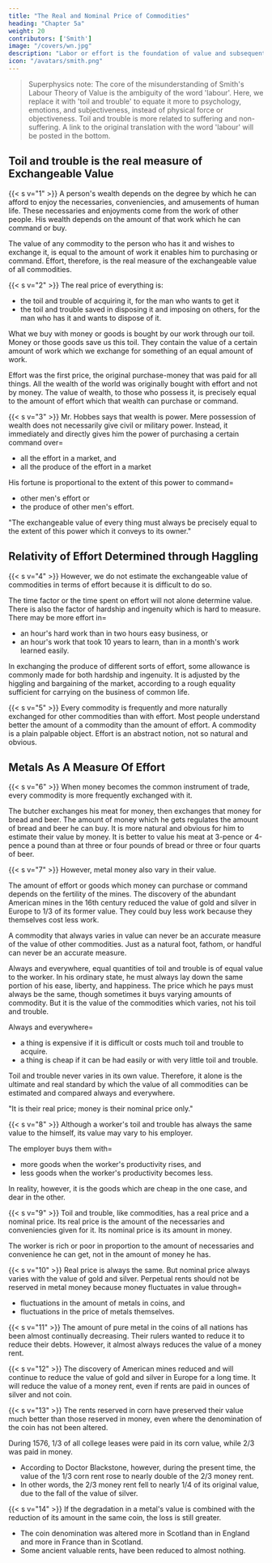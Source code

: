 ```yaml
---
title: "The Real and Nominal Price of Commodities"
heading: "Chapter 5a"
weight: 20
contributors: ['Smith']
image: "/covers/wn.jpg"
description: "Labor or effort is the foundation of value and subsequently wealth in a society. Money represents the command of labor, and is not a representation of goods or services"
icon: "/avatars/smith.png"
---
```



> Superphysics note:  The core of the misunderstanding of Smith's Labour Theory of Value is the ambiguity of the word 'labour'. Here, we replace it with 'toil and trouble' to equate it more to psychology, emotions, and subjectiveness, instead of physical force or objectiveness. Toil and trouble is more related to suffering and non-suffering. A link to the original translation with the word 'labour' will be posted in the bottom.


## Toil and trouble is the real measure of Exchangeable Value

{{< s v="1" >}} A person's wealth depends on the degree by which he can afford to enjoy the necessaries, conveniencies, and amusements of human life. These necessaries and enjoyments come from the work of other people. His wealth depends on the amount of that work which he can command or buy.

The value of any commodity to the person who has it and wishes to exchange it, is equal to the amount of work it enables him to purchasing or command. Effort, therefore, is the real measure of the exchangeable value of all commodities.


{{< s v="2" >}} The real price of everything is:
- the toil and trouble of acquiring it, for the man who wants to get it
- the toil and trouble saved in disposing it and imposing on others, for the man who has it and wants to dispose of it.

What we buy with money or goods is bought by our work through our toil. Money or those goods save us this toil. They contain the value of a certain amount of work which we exchange for something of an equal amount of work.

Effort was the first price, the original purchase-money that was paid for all things. All the wealth of the world was originally bought with effort and not by money. The value of wealth, to those who possess it, is precisely equal to the amount of effort which that wealth can purchase or command.


{{< s v="3" >}} Mr. Hobbes says that wealth is power. Mere possession of wealth does not necessarily give civil or military power. Instead, it immediately and directly gives him the power of purchasing a certain command over= 
- all the effort in a market, and
- all the produce of the effort in a market

His fortune is proportional to the extent of this power to command= 
- other men's effort or
- the produce of other men's effort.

"The exchangeable value of every thing must always be precisely equal to the extent of this power which it conveys to its owner."



## Relativity of Effort Determined through Haggling

{{< s v="4" >}} However, we do not estimate the exchangeable value of commodities in terms of effort because it is difficult to do so.

The time factor or the time spent on effort will not alone determine value. There is also the factor of hardship and ingenuity which is hard to measure. There may be more effort in= 
- an hour's hard work than in two hours easy business, or
- an hour's work that took 10 years to learn, than in a month's work learned easily.

In exchanging the produce of different sorts of effort, some allowance is commonly made for both hardship and ingenuity. It is adjusted by the higgling and bargaining of the market, according to a rough equality sufficient for carrying on the business of common life.

{{< s v="5" >}} Every commodity is frequently and more naturally exchanged for other commodities than with effort. Most people understand better the amount of a commodity than the amount of effort. A commodity is a plain palpable object. Effort is an abstract notion, not so natural and obvious.


## Metals As A Measure Of Effort

{{< s v="6" >}} When money becomes the common instrument of trade, every commodity is more frequently exchanged with it.

The butcher exchanges his meat for money, then exchanges that money for bread and beer. The amount of money which he gets regulates the amount of bread and beer he can buy. It is more natural and obvious for him to estimate their value by money. It is better to value his meat at 3-pence or 4-pence a pound than at three or four pounds of bread or three or four quarts of beer.


{{< s v="7" >}} However, metal money also vary in their value.

The amount of effort or goods which money can purchase or command depends on the fertility of the mines. The discovery of the abundant American mines in the 16th century reduced the value of gold and silver in Europe to 1/3 of its former value. They could buy less work because they themselves cost less work.

A commodity that always varies in value can never be an accurate measure of the value of other commodities. Just as a natural foot, fathom, or handful can never be an accurate measure.

Always and everywhere, equal quantities of toil and trouble is of equal value to the worker. In his ordinary state, he must always lay down the same portion of his ease, liberty, and happiness. The price which he pays must always be the same, though sometimes it buys varying amounts of commodity. But it is the value of the commodities which varies, not his toil and trouble.

Always and everywhere= 
- a thing is expensive if it is difficult or costs much toil and trouble to acquire.
- a thing is cheap if it can be had easily or with very little toil and trouble.

Toil and trouble never varies in its own value. Therefore, it alone is the ultimate and real standard by which the value of all commodities can be estimated and compared always and everywhere.

"It is their real price; money is their nominal price only."


{{< s v="8" >}} Although a worker's toil and trouble has always the same value to the himself, its value may vary to his employer.

The employer buys them with= 
- more goods when the worker's productivity rises, and
- less goods when the worker's productivity becomes less.

In reality, however, it is the goods which are cheap in the one case, and dear in the other.



{{< s v="9" >}} Toil and trouble, like commodities, has a real price and a nominal price. Its real price is the amount of the necessaries and conveniencies given for it. Its nominal price is its amount in money.

The worker is rich or poor in proportion to the amount of necessaries and convenience he can get, not in the amount of money he has.
 

{{< s v="10" >}} Real price is always the same. But nominal price always varies with the value of gold and silver. Perpetual rents should not be reserved in metal money because money fluctuates in value through= 
- fluctuations in the amount of metals in coins, and
- fluctuations in the price of metals themselves.


{{< s v="11" >}} The amount of pure metal in the coins of all nations has been almost continually decreasing. Their rulers wanted to reduce it to reduce their debts. However, it almost always reduces the value of a money rent.


{{< s v="12" >}} The discovery of American mines reduced and will continue to reduce the value of gold and silver in Europe for a long time. It will reduce the value of a money rent, even if rents are paid in ounces of silver and not coin.


{{< s v="13" >}} The rents reserved in corn have preserved their value much better than those reserved in money, even where the denomination of the coin has not been altered.

During 1576, 1/3 of all college leases were paid in its corn value, while 2/3 was paid in money. 
- According to Doctor Blackstone, however, during the present time, the value of the 1/3 corn rent rose to nearly double of the 2/3 money rent. 
- In other words, the 2/3 money rent fell to nearly 1/4 of its original value, due to the fall of the value of silver.


{{< s v="14" >}} If the degradation in a metal's value is combined with the reduction of its amount in the same coin, the loss is still greater. 
- The coin denomination was altered more in Scotland than in England and more in France than in Scotland. 
- Some ancient valuable rents, have been reduced to almost nothing.
